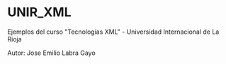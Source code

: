 # UNIR_XML
Ejemplos del curso "Tecnologías XML" - Universidad Internacional de La Rioja

Autor: Jose Emilio Labra Gayo

